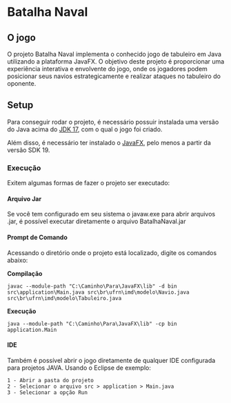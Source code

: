 # Batalha Naval

## O jogo

O projeto Batalha Naval implementa o conhecido jogo de tabuleiro em Java utilizando a plataforma JavaFX. O objetivo deste projeto é proporcionar uma experiência interativa e envolvente do jogo, onde os jogadores podem posicionar seus navios estrategicamente e realizar ataques no tabuleiro do oponente.

## Setup 

Para conseguir rodar o projeto, é necessário possuir instalada uma versão do Java acima do [JDK 17](https://www.oracle.com/java/technologies/javase/jdk17-archive-downloads.html), com o qual o jogo foi criado. 

Além disso, é necessário ter instalado o [JavaFX](https://gluonhq.com/products/javafx/), pelo menos a partir da versão SDK 19.

### Execução

Exitem algumas formas de fazer o projeto ser executado:

#### **Arquivo Jar**

Se você tem configurado em seu sistema o javaw.exe para abrir arquivos .jar, é possível executar diretamente o arquivo BatalhaNaval.jar

#### Prompt de Comando

Acessando o diretório onde o projeto está localizado, digite os comandos abaixo:

**Compilação**
```
javac --module-path "C:\Caminho\Para\JavaFX\lib" -d bin src\application\Main.java src\br\ufrn\imd\modelo\Navio.java src\br\ufrn\imd\modelo\Tabuleiro.java
```
**Execução**
```
java --module-path "C:\Caminho\Para\JavaFX\lib" -cp bin application.Main
``` 

#### IDE

Também é possível abrir o jogo diretamente de qualquer IDE configurada para projetos JAVA. Usando o Eclipse de exemplo:

    1 - Abrir a pasta do projeto
    2 - Selecionar o arquivo src > application > Main.java
    3 - Selecionar a opção Run